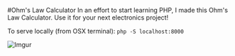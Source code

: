 #Ohm's Law Calculator
In an effort to start learning PHP, I made this Ohm's Law Calculator. Use it for your next electronics project!

To serve locally (from OSX terminal): `php -S localhost:8000`

![Imgur](http://i.imgur.com/9IlQDHU.png) 

